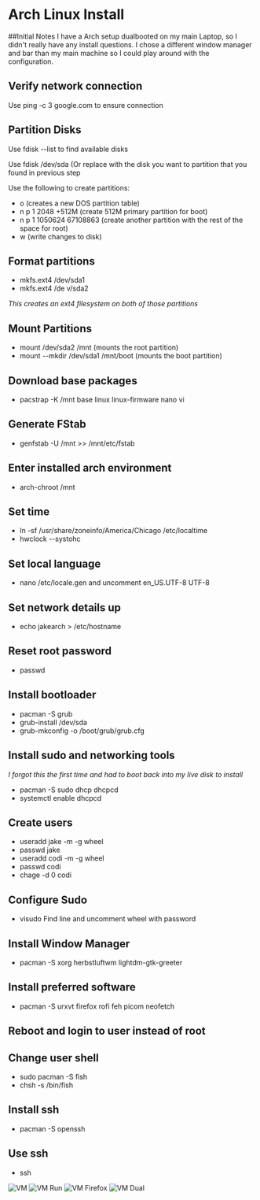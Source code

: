 # Arch Linux Install
##Initial Notes
I have a Arch setup dualbooted on my main Laptop, so I didn't really have any install questions. I chose a different window manager and bar than my main machine so I could play around with the configuration. 

## Verify network connection

Use ping -c 3 google.com to ensure connection

## Partition Disks

Use fdisk --list to find available disks

Use fdisk /dev/sda (Or replace with the disk you want to partition that you found in previous step
 
Use the following to create partitions:
 - o (creates a new DOS partition table)
 - n p 1 2048 +512M (create 512M primary partition for boot)
 - n p 1 1050624 67108863 (create another partition with the rest of the space for root)
 - w (write changes to disk)

## Format partitions
 - mkfs.ext4 /dev/sda1
 - mkfs.ext4 /de v/sda2
 
 *This creates an ext4 filesystem on both of those partitions*
 
## Mount Partitions
 - mount /dev/sda2 /mnt (mounts the root partition)
 - mount --mkdir /dev/sda1 /mnt/boot (mounts the boot partition)

## Download base packages
 - pacstrap -K /mnt base linux linux-firmware nano vi
 
 ## Generate FStab
  - genfstab -U /mnt >> /mnt/etc/fstab

## Enter installed arch environment
 - arch-chroot /mnt
 
## Set time
- ln -sf /usr/share/zoneinfo/America/Chicago /etc/localtime
- hwclock --systohc

## Set local language
- nano /etc/locale.gen and uncomment en_US.UTF-8 UTF-8

## Set network details up
- echo jakearch > /etc/hostname

## Reset root password
- passwd

## Install bootloader
- pacman -S grub
- grub-install /dev/sda
- grub-mkconfig -o /boot/grub/grub.cfg

## Install sudo and networking tools
*I forgot this the first time and had to boot back into my live disk to install*
- pacman -S sudo dhcp dhcpcd
- systemctl enable dhcpcd

## Create users
 - useradd jake -m -g wheel
 - passwd jake
 - useradd codi -m -g wheel
 - passwd codi
 - chage -d 0 codi

## Configure Sudo
 - visudo
   Find line and uncomment wheel with password

## Install Window Manager
- pacman -S xorg herbstluftwm lightdm-gtk-greeter
 
## Install preferred software
- pacman -S urxvt firefox rofi feh picom neofetch

## Reboot and login to user instead of root

## Change user shell
- sudo pacman -S fish
- chsh -s /bin/fish

## Install ssh
- pacman -S openssh

## Use ssh
- ssh 

![VM](https://raw.githubusercontent.com/jtw7615/jtw7615.github.io/main/vm.png)
![VM Run](https://raw.githubusercontent.com/jtw7615/jtw7615.github.io/main/vm_run.png)
![VM Firefox](https://raw.githubusercontent.com/jtw7615/jtw7615.github.io/main/vm_firefox.png)
![VM Dual](https://raw.githubusercontent.com/jtw7615/jtw7615.github.io/main/vm_dual.png)
